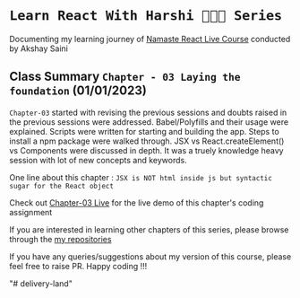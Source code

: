# `Learn React With Harshi 👩🏻‍💻 Series`
   Documenting my learning journey of [Namaste React Live Course](https://learn.namastedev.com/) conducted by Akshay Saini

## Class Summary `Chapter - 03 Laying the foundation` (01/01/2023)
`Chapter-03` started with revising the previous sessions and doubts raised in the previous sessions were addressed. Babel/Polyfills and their usage were explained. Scripts were written for starting and building the app. Steps to install a npm package were walked through. JSX vs React.createElement() vs Components were discussed in depth. It was a truely knowledge heavy session with lot of new concepts and keywords.

One line about this chapter : `JSX is NOT html inside js but syntactic sugar for the React object`

Check out [Chapter-03 Live](https://learn-react-with-harshi-chapter-03.netlify.app/) for the live demo of this chapter's coding assignment 

If you are interested in learning other chapters of this series, please browse through the [my repositories](https://github.com/orgs/Learn-React-With-Harshi/repositories)

If you have any queries/suggestions about my version of this course, please feel free to raise PR. Happy coding !!! 


"# delivery-land" 
